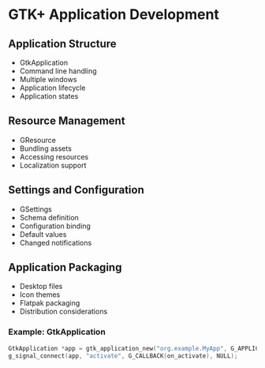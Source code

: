# GTK+ Application Development

## Application Structure
- GtkApplication
- Command line handling
- Multiple windows
- Application lifecycle
- Application states

## Resource Management
- GResource
- Bundling assets
- Accessing resources
- Localization support

## Settings and Configuration
- GSettings
- Schema definition
- Configuration binding
- Default values
- Changed notifications

## Application Packaging
- Desktop files
- Icon themes
- Flatpak packaging
- Distribution considerations

### Example: GtkApplication
```c
GtkApplication *app = gtk_application_new("org.example.MyApp", G_APPLICATION_FLAGS_NONE);
g_signal_connect(app, "activate", G_CALLBACK(on_activate), NULL);
```

